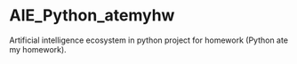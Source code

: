 # AIE_Python_atemyhw
Artificial intelligence ecosystem in python project for homework (Python ate my homework).
